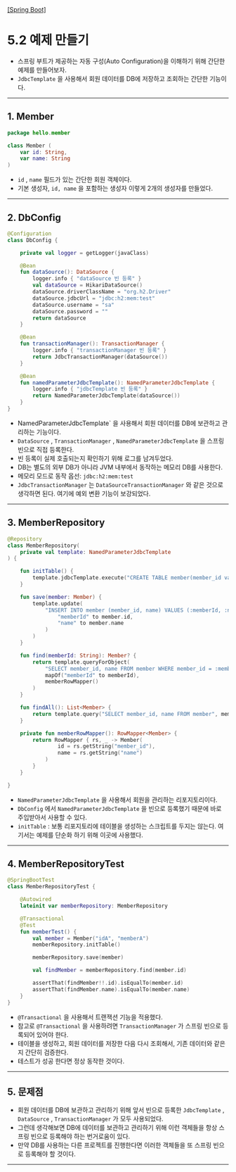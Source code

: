 <nav>
    <a href="../.." target="_blank">[Spring Boot]</a>
</nav>

# 5.2 예제 만들기
- 스프링 부트가 제공하는 자동 구성(Auto Configuration)을 이해하기 위해 간단한 예제를 만들어보자.
- `JdbcTemplate` 을 사용해서 회원 데이터를 DB에 저장하고 조회하는 간단한 기능이다.

---

## 1. Member
```kotlin
package hello.member

class Member (
    var id: String,
    var name: String
)

```
- `id` , `name` 필드가 있는 간단한 회원 객체이다.
- 기본 생성자, `id, name` 을 포함하는 생성자 이렇게 2개의 생성자를 만들었다.

---

## 2. DbConfig
```kotlin
@Configuration
class DbConfig {

    private val logger = getLogger(javaClass)

    @Bean
    fun dataSource(): DataSource {
        logger.info { "dataSource 빈 등록" }
        val dataSource = HikariDataSource()
        dataSource.driverClassName = "org.h2.Driver"
        dataSource.jdbcUrl = "jdbc:h2:mem:test"
        dataSource.username = "sa"
        dataSource.password = ""
        return dataSource
    }

    @Bean
    fun transactionManager(): TransactionManager {
        logger.info { "transactionManager 빈 등록" }
        return JdbcTransactionManager(dataSource())
    }

    @Bean
    fun namedParameterJdbcTemplate(): NamedParameterJdbcTemplate {
        logger.info { "jdbcTemplate 빈 등록" }
        return NamedParameterJdbcTemplate(dataSource())
    }
}
```
- NamedParameterJdbcTemplate` 을 사용해서 회원 데이터를 DB에 보관하고 관리하는 기능이다.
- `DataSource` , `TransactionManager` , `NamedParameterJdbcTemplate` 을 스프링 빈으로 직접 등록한다.
- 빈 등록이 실제 호출되는지 확인하기 위해 로그를 남겨두었다.
- DB는 별도의 외부 DB가 아니라 JVM 내부에서 동작하는 메모리 DB를 사용한다.
- 메모리 모드로 동작 옵선: `jdbc:h2:mem:test`
- `JdbcTransactionManager` 는 `DataSourceTransactionManager` 와 같은 것으로 생각하면 된다.
여기에 예외 변환 기능이 보강되었다.

---

## 3. MemberRepository
```kotlin
@Repository
class MemberRepository(
    private val template: NamedParameterJdbcTemplate
) {

    fun initTable() {
        template.jdbcTemplate.execute("CREATE TABLE member(member_id varchar primary key, name varchar)")
    }

    fun save(member: Member) {
        template.update(
            "INSERT INTO member (member_id, name) VALUES (:memberId, :name)", mapOf(
                "memberId" to member.id,
                "name" to member.name
            )
        )
    }

    fun find(memberId: String): Member? {
        return template.queryForObject(
            "SELECT member_id, name FROM member WHERE member_id = :memberId",
            mapOf("memberId" to memberId),
            memberRowMapper()
        )
    }

    fun findAll(): List<Member> {
        return template.query("SELECT member_id, name FROM member", memberRowMapper())
    }

    private fun memberRowMapper(): RowMapper<Member> {
        return RowMapper { rs, _ -> Member(
                id = rs.getString("member_id"),
                name = rs.getString("name")
            )
        }
    }

}
```
- `NamedParameterJdbcTemplate` 을 사용해서 회원을 관리하는 리포지토리이다.
- `DbConfig` 에서 `NamedParameterJdbcTemplate` 을 빈으로 등록했기 때문에 바로 주입받아서 사용할 수 있다.
- `initTable` : 보통 리포지토리에 테이블을 생성하는 스크립트를 두지는 않는다. 여기서는 예제를 단순화
하기 위해 이곳에 사용했다.

---

## 4. MemberRepositoryTest
```kotlin
@SpringBootTest
class MemberRepositoryTest {

    @Autowired
    lateinit var memberRepository: MemberRepository

    @Transactional
    @Test
    fun memberTest() {
        val member = Member("idA", "memberA")
        memberRepository.initTable()

        memberRepository.save(member)

        val findMember = memberRepository.find(member.id)

        assertThat(findMember!!.id).isEqualTo(member.id)
        assertThat(findMember.name).isEqualTo(member.name)
    }
}
```
- `@Transactional` 을 사용해서 트랜잭션 기능을 적용했다.
- 참고로 `@Transactional` 을 사용하려면 `TransactionManager` 가 스프링 빈으로 등록되어 있어야 한다.
- 테이블을 생성하고, 회원 데이터를 저장한 다음 다시 조회해서, 기존 데이터와 같은지 간단히 검증한다.
- 테스트가 성공 한다면 정상 동작한 것이다.

---

## 5. 문제점
- 회원 데이터를 DB에 보관하고 관리하기 위해 앞서 빈으로 등록한 `JdbcTemplate` , `DataSource` , `TransactionManager` 가 모두 사용되었다.
- 그런데 생각해보면 DB에 데이터를 보관하고 관리하기 위해 이런 객체들을 항상 스프링 빈으로 등록해야 하는 번거로움이 있다.
- 만약 DB를 사용하는 다른 프로젝트를 진행한다면 이러한 객체들을 또 스프링 빈으로 등록해야 할 것이다.

---
